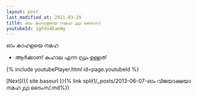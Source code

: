 ```yaml
---
layout: post
last_modified_at: 2021-03-29
title: ഓം കാഹളയെ നമഹ ൧൧ ടൈംസ്
youtubeId: 1gFdo4EaeWg
---
```

 
 
 ഓം കാഹളയെ നമഹ 
 
 -  ആർക്കാണ് കഹാല എന്ന ഡ്രം ഉള്ളത് 
 
  
 
  
 
 
 
 
 
 


{% include youtubePlayer.html id=page.youtubeId %}
 
[Next]({{ site.baseurl }}{% link  split1/_posts/2013-06-07-ഓം വിജയാക്ഷയാ നമഹ ൧൧ ടൈംസ്.md%})
 
